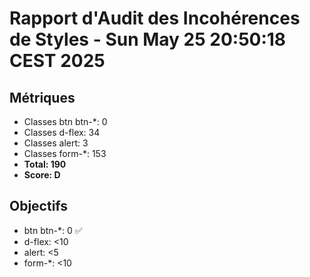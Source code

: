 # Rapport d'Audit des Incohérences de Styles - Sun May 25 20:50:18 CEST 2025

## Métriques
- Classes btn btn-*: 0
- Classes d-flex: 34
- Classes alert: 3
- Classes form-*: 153
- **Total: 190**
- **Score: D**

## Objectifs
- btn btn-*: 0 ✅
- d-flex: <10
- alert: <5
- form-*: <10
